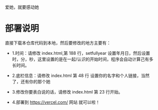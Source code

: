 
爱她，就要感动她
# 部署说明
直接下载本仓库代码到本地，然后要修改的地方主要有：

- 1.时间：请修改 index.html,第 188 行，setfullyear 设置年月日，然后设置时，分，秒，这里设置的是在一起/认识的开始时间，程序会自动计算己有多长时间。

- 2.底栏信息：请修改 index.html 第 48 行 设置你的名字和个人链接，当然了，还有你的那个她

- 3.修改你要表白说的话，请修改 index.html 第 23 行开始。

- 4.部署到 https://vercel.com/ 网站 就可以啦！


